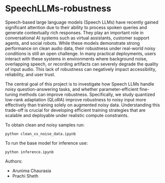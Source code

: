 # SpeechLLMs-robustness

Speech-based large language models (Speech LLMs) have recently gained significant attention due to their ability to process spoken queries and generate contextually rich responses. They play an important role in conversational AI systems such as virtual assistants, customer support agents, and social robots. While these models demonstrate strong performance on clean audio data, their robustness under real-world noisy conditions is still an open challenge. In many practical deployments, users interact with these systems in environments where background noise, overlapping speech, or recording artifacts can severely degrade the quality of input audio. This lack of robustness can negatively impact accessibility, reliability, and user trust. 

The central goal of this project is to investigate how Speech LLMs handle noisy question-answering tasks, and whether parameter-efficient fine-tuning methods can improve robustness. Specifically, we study quantized low-rank adaptation (QLoRA) improve robustness to noisy input more effectively than training solely on augmented noisy data. Understanding this trade-off is crucial for developing efficient training strategies that are scalable and deployable under realistic compute constraints.

To obtain clean and noisy samples run:

`python clean_vs_noise_data.ipynb`

To run the base model for inference use:

`python inference.ipynb`

Authors:
- Arunima Chaurasia
- Prachi Sheth
